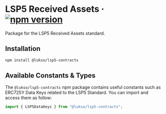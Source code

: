 # LSP5 Received Assets &middot; [![npm version](https://img.shields.io/npm/v/@lukso/lsp5-contracts.svg?style=flat)](https://www.npmjs.com/package/@lukso/lsp5-contracts)

Package for the LSP5 Received Assets standard.

## Installation

```bash
npm install @lukso/lsp5-contracts
```

## Available Constants & Types

The `@lukso/lsp5-contracts` npm package contains useful constants such as ERC725Y Data Keys related to the LSP5 Standard. You can import and access them as follow:

```js
import { LSP5DataKeys } from "@lukso/lsp5-contracts";
```
